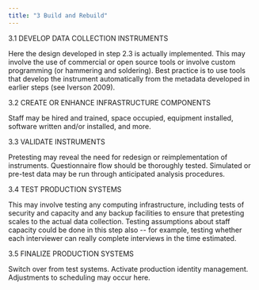 ```yaml
---
title: "3 Build and Rebuild"
---
```


3.1 DEVELOP DATA COLLECTION INSTRUMENTS

Here the design developed in step 2.3 is actually implemented. This may involve the use of commercial or open source tools or involve custom programming (or hammering and soldering). Best practice is to use tools that develop the instrument automatically from the metadata developed in earlier steps (see Iverson 2009).

3.2 CREATE OR ENHANCE INFRASTRUCTURE COMPONENTS

Staff may be hired and trained, space occupied, equipment installed, software written and/or installed, and more.

3.3 VALIDATE INSTRUMENTS

Pretesting may reveal the need for redesign or reimplementation of instruments. Questionnaire flow should be thoroughly tested. Simulated or pre-test data may be run through anticipated analysis procedures.

3.4 TEST PRODUCTION SYSTEMS

This may involve testing any computing infrastructure, including tests of security and capacity and any backup facilities to ensure that pretesting scales to the actual data collection. Testing assumptions about staff capacity could be done in this step also -- for example, testing whether each interviewer can really complete interviews in the time estimated.

3.5 FINALIZE PRODUCTION SYSTEMS

Switch over from test systems. Activate production identity management. Adjustments to scheduling may occur here.
